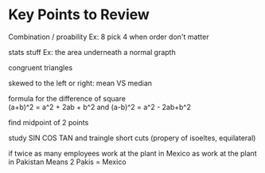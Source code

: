 # Key Points to Review

Combination / proability
Ex: 8 pick 4 when order don't matter

stats stuff
Ex: the area underneath a normal grapth

congruent triangles

skewed to the left or right: mean VS median

formula for the difference of square  
(a+b)^2 = a^2 + 2ab + b^2 and (a-b)^2 = a^2 - 2ab+b^2

find midpoint of 2 points

study SIN COS TAN and traingle short cuts (propery of isoeltes, equilateral)

if twice as many employees work at the plant in Mexico as work at the plant in Pakistan Means 2 Pakis = Mexico

